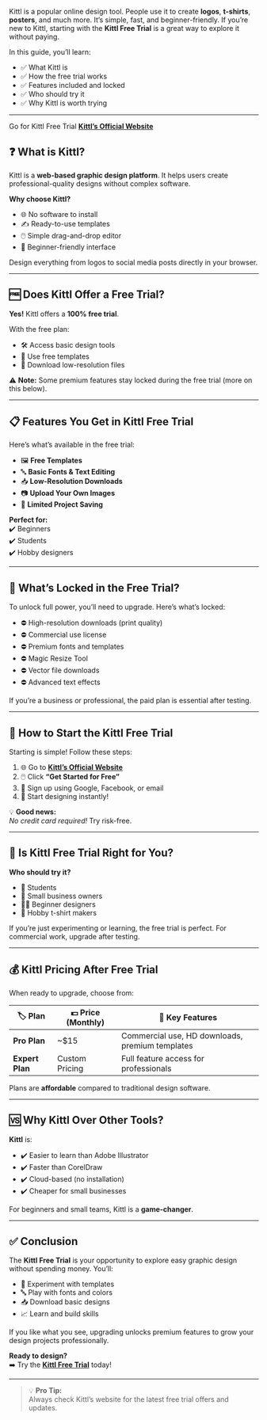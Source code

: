 Kittl is a popular online design tool. People use it to create **logos**, **t-shirts**, **posters**, and much more. It’s simple, fast, and beginner-friendly. If you’re new to Kittl, starting with the **Kittl Free Trial** is a great way to explore it without paying.

In this guide, you’ll learn:
- ✅ What Kittl is  
- ✅ How the free trial works  
- ✅ Features included and locked  
- ✅ Who should try it  
- ✅ Why Kittl is worth trying  

---
Go for Kittl Free Trial [**Kittl’s Official Website**](https://yamuparkoti.com/Go-Kittl)

## ❓ **What is Kittl?**

Kittl is a **web-based graphic design platform**. It helps users create professional-quality designs without complex software.

**Why choose Kittl?**
- 🌐 No software to install
- ✍️ Ready-to-use templates
- 🖱️ Simple drag-and-drop editor
- 👶 Beginner-friendly interface

Design everything from logos to social media posts directly in your browser.

---

## 🆓 **Does Kittl Offer a Free Trial?**

**Yes!** Kittl offers a **100% free trial**.

With the free plan:
- 🛠️ Access basic design tools
- 🎨 Use free templates
- 💾 Download low-resolution files

⚠️ **Note:** Some premium features stay locked during the free trial (more on this below).

---

## 📋 **Features You Get in Kittl Free Trial**

Here’s what’s available in the free trial:

- 🖼️ **Free Templates**  
- 🔤 **Basic Fonts & Text Editing**  
- 📥 **Low-Resolution Downloads**  
- 📷 **Upload Your Own Images**  
- 📁 **Limited Project Saving**

**Perfect for:**  
✔️ Beginners  
✔️ Students  
✔️ Hobby designers

---

## 🚫 **What’s Locked in the Free Trial?**

To unlock full power, you’ll need to upgrade. Here’s what’s locked:

- ⛔ High-resolution downloads (print quality)
- ⛔ Commercial use license
- ⛔ Premium fonts and templates
- ⛔ Magic Resize Tool
- ⛔ Vector file downloads
- ⛔ Advanced text effects

If you’re a business or professional, the paid plan is essential after testing.

---

## 🚀 **How to Start the Kittl Free Trial**

Starting is simple! Follow these steps:

1. 🌐 Go to [**Kittl’s Official Website**](https://yamuparkoti.com/Go-Kittl)
2. 🖱️ Click **“Get Started for Free”**
3. 📧 Sign up using Google, Facebook, or email
4. 🎨 Start designing instantly!

💡 **Good news:**  
*No credit card required!* Try risk-free.

---

## 🎯 **Is Kittl Free Trial Right for You?**

**Who should try it?**
- 🏫 Students
- 🛒 Small business owners
- 🧑‍🎨 Beginner designers
- 🎽 Hobby t-shirt makers

If you’re just experimenting or learning, the free trial is perfect. For commercial work, upgrade after testing.

---

## 💰 **Kittl Pricing After Free Trial**

When ready to upgrade, choose from:

| 🏷️ Plan | 💵 Price (Monthly) | 🎁 Key Features |
|---|---|---|
| **Pro Plan** | ~$15 | Commercial use, HD downloads, premium templates |
| **Expert Plan** | Custom Pricing | Full feature access for professionals |

Plans are **affordable** compared to traditional design software.

---

## 🆚 **Why Kittl Over Other Tools?**

**Kittl** is:
- ✔️ Easier to learn than Adobe Illustrator
- ✔️ Faster than CorelDraw
- ✔️ Cloud-based (no installation)
- ✔️ Cheaper for small businesses

For beginners and small teams, Kittl is a **game-changer**.

---

## ✅ **Conclusion**

The **Kittl Free Trial** is your opportunity to explore easy graphic design without spending money. You’ll:
- 🎨 Experiment with templates
- 🔤 Play with fonts and colors
- 📥 Download basic designs
- 📈 Learn and build skills

If you like what you see, upgrading unlocks premium features to grow your design projects professionally.

**Ready to design?**  
➡️ Try the [**Kittl Free Trial**](https://yamuparkoti.com/Go-Kittl) today!

---

> 💡 **Pro Tip:**  
> Always check Kittl’s website for the latest free trial offers and updates.
